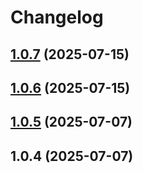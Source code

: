 # Changelog

## [1.0.7](https://github.com/businessinsider/eslint-plugin-playwright-tagging/compare/v1.0.5...v1.0.7) (2025-07-15)

## [1.0.6](https://github.com/businessinsider/eslint-plugin-playwright-tagging/compare/v1.0.5...v1.0.6) (2025-07-15)

## [1.0.5](https://github.com/businessinsider/eslint-plugin-playwright-tagging/compare/v1.0.4...v1.0.5) (2025-07-07)

## 1.0.4 (2025-07-07)
